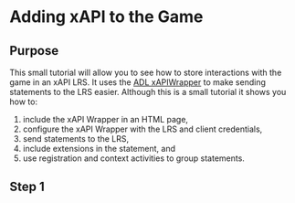 # Adding xAPI to the Game

## Purpose
This small tutorial will allow you to see how to store interactions with 
the game in an xAPI LRS. It uses the [ADL xAPIWrapper](https://github.com/adlnet/xAPIWrapper) to make sending statements to the 
LRS easier. Although this is a small tutorial it shows you how to:  
1. include the xAPI Wrapper in an HTML page,  
2. configure the xAPI Wrapper with the LRS and client credentials,  
3. send statements to the LRS,  
4. include extensions in the statement, and  
5. use registration and context activities to group statements.

## Step 1